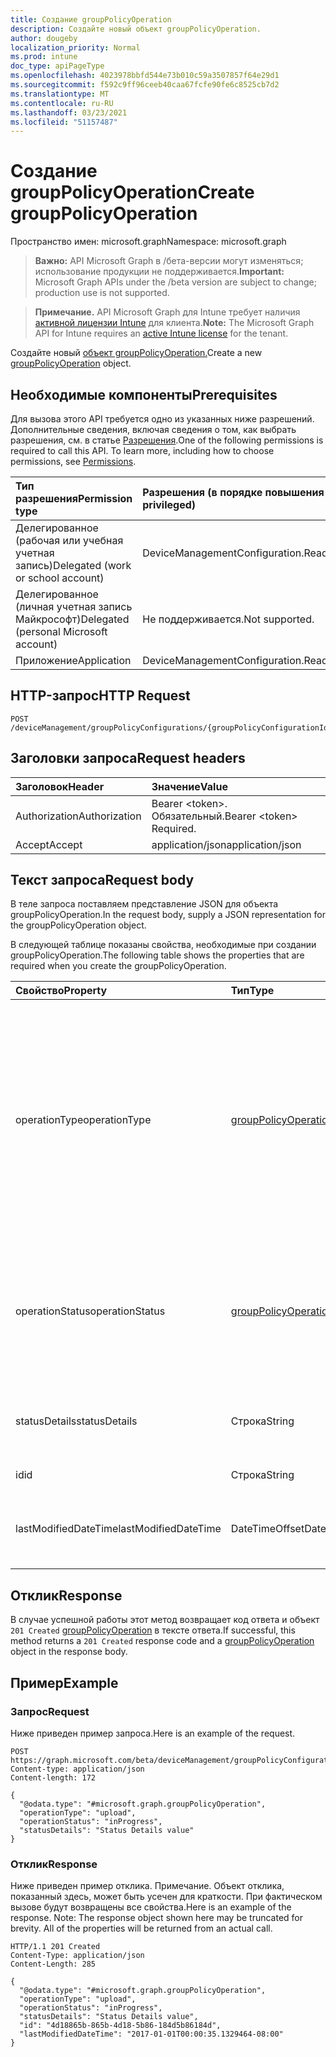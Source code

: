 ```yaml
---
title: Создание groupPolicyOperation
description: Создайте новый объект groupPolicyOperation.
author: dougeby
localization_priority: Normal
ms.prod: intune
doc_type: apiPageType
ms.openlocfilehash: 4023978bbfd544e73b010c59a3507857f64e29d1
ms.sourcegitcommit: f592c9ff96ceeb40caa67fcfe90fe6c8525cb7d2
ms.translationtype: MT
ms.contentlocale: ru-RU
ms.lasthandoff: 03/23/2021
ms.locfileid: "51157487"
---
```

# <a name="create-grouppolicyoperation"></a><span data-ttu-id="624e6-103">Создание groupPolicyOperation</span><span class="sxs-lookup"><span data-stu-id="624e6-103">Create groupPolicyOperation</span></span>

<span data-ttu-id="624e6-104">Пространство имен: microsoft.graph</span><span class="sxs-lookup"><span data-stu-id="624e6-104">Namespace: microsoft.graph</span></span>

> <span data-ttu-id="624e6-105">**Важно:** API Microsoft Graph в /бета-версии могут изменяться; использование продукции не поддерживается.</span><span class="sxs-lookup"><span data-stu-id="624e6-105">**Important:** Microsoft Graph APIs under the /beta version are subject to change; production use is not supported.</span></span>

> <span data-ttu-id="624e6-106">**Примечание.** API Microsoft Graph для Intune требует наличия [активной лицензии Intune](https://go.microsoft.com/fwlink/?linkid=839381) для клиента.</span><span class="sxs-lookup"><span data-stu-id="624e6-106">**Note:** The Microsoft Graph API for Intune requires an [active Intune license](https://go.microsoft.com/fwlink/?linkid=839381) for the tenant.</span></span>

<span data-ttu-id="624e6-107">Создайте новый [объект groupPolicyOperation.](../resources/intune-grouppolicy-grouppolicyoperation.md)</span><span class="sxs-lookup"><span data-stu-id="624e6-107">Create a new [groupPolicyOperation](../resources/intune-grouppolicy-grouppolicyoperation.md) object.</span></span>

## <a name="prerequisites"></a><span data-ttu-id="624e6-108">Необходимые компоненты</span><span class="sxs-lookup"><span data-stu-id="624e6-108">Prerequisites</span></span>
<span data-ttu-id="624e6-p101">Для вызова этого API требуется одно из указанных ниже разрешений. Дополнительные сведения, включая сведения о том, как выбрать разрешения, см. в статье [Разрешения](/graph/permissions-reference).</span><span class="sxs-lookup"><span data-stu-id="624e6-p101">One of the following permissions is required to call this API. To learn more, including how to choose permissions, see [Permissions](/graph/permissions-reference).</span></span>

|<span data-ttu-id="624e6-111">Тип разрешения</span><span class="sxs-lookup"><span data-stu-id="624e6-111">Permission type</span></span>|<span data-ttu-id="624e6-112">Разрешения (в порядке повышения привилегий)</span><span class="sxs-lookup"><span data-stu-id="624e6-112">Permissions (from least to most privileged)</span></span>|
|:---|:---|
|<span data-ttu-id="624e6-113">Делегированное (рабочая или учебная учетная запись)</span><span class="sxs-lookup"><span data-stu-id="624e6-113">Delegated (work or school account)</span></span>|<span data-ttu-id="624e6-114">DeviceManagementConfiguration.ReadWrite.All</span><span class="sxs-lookup"><span data-stu-id="624e6-114">DeviceManagementConfiguration.ReadWrite.All</span></span>|
|<span data-ttu-id="624e6-115">Делегированное (личная учетная запись Майкрософт)</span><span class="sxs-lookup"><span data-stu-id="624e6-115">Delegated (personal Microsoft account)</span></span>|<span data-ttu-id="624e6-116">Не поддерживается.</span><span class="sxs-lookup"><span data-stu-id="624e6-116">Not supported.</span></span>|
|<span data-ttu-id="624e6-117">Приложение</span><span class="sxs-lookup"><span data-stu-id="624e6-117">Application</span></span>|<span data-ttu-id="624e6-118">DeviceManagementConfiguration.ReadWrite.All</span><span class="sxs-lookup"><span data-stu-id="624e6-118">DeviceManagementConfiguration.ReadWrite.All</span></span>|

## <a name="http-request"></a><span data-ttu-id="624e6-119">HTTP-запрос</span><span class="sxs-lookup"><span data-stu-id="624e6-119">HTTP Request</span></span>
<!-- {
  "blockType": "ignored"
}
-->
``` http
POST /deviceManagement/groupPolicyConfigurations/{groupPolicyConfigurationId}/definitionValues/{groupPolicyDefinitionValueId}/presentationValues/{groupPolicyPresentationValueId}/presentation/definition/definitionFile/microsoft.graph.groupPolicyUploadedDefinitionFile/groupPolicyOperations
```

## <a name="request-headers"></a><span data-ttu-id="624e6-120">Заголовки запроса</span><span class="sxs-lookup"><span data-stu-id="624e6-120">Request headers</span></span>
|<span data-ttu-id="624e6-121">Заголовок</span><span class="sxs-lookup"><span data-stu-id="624e6-121">Header</span></span>|<span data-ttu-id="624e6-122">Значение</span><span class="sxs-lookup"><span data-stu-id="624e6-122">Value</span></span>|
|:---|:---|
|<span data-ttu-id="624e6-123">Authorization</span><span class="sxs-lookup"><span data-stu-id="624e6-123">Authorization</span></span>|<span data-ttu-id="624e6-124">Bearer &lt;token&gt;. Обязательный.</span><span class="sxs-lookup"><span data-stu-id="624e6-124">Bearer &lt;token&gt; Required.</span></span>|
|<span data-ttu-id="624e6-125">Accept</span><span class="sxs-lookup"><span data-stu-id="624e6-125">Accept</span></span>|<span data-ttu-id="624e6-126">application/json</span><span class="sxs-lookup"><span data-stu-id="624e6-126">application/json</span></span>|

## <a name="request-body"></a><span data-ttu-id="624e6-127">Текст запроса</span><span class="sxs-lookup"><span data-stu-id="624e6-127">Request body</span></span>
<span data-ttu-id="624e6-128">В теле запроса поставляем представление JSON для объекта groupPolicyOperation.</span><span class="sxs-lookup"><span data-stu-id="624e6-128">In the request body, supply a JSON representation for the groupPolicyOperation object.</span></span>

<span data-ttu-id="624e6-129">В следующей таблице показаны свойства, необходимые при создании groupPolicyOperation.</span><span class="sxs-lookup"><span data-stu-id="624e6-129">The following table shows the properties that are required when you create the groupPolicyOperation.</span></span>

|<span data-ttu-id="624e6-130">Свойство</span><span class="sxs-lookup"><span data-stu-id="624e6-130">Property</span></span>|<span data-ttu-id="624e6-131">Тип</span><span class="sxs-lookup"><span data-stu-id="624e6-131">Type</span></span>|<span data-ttu-id="624e6-132">Описание</span><span class="sxs-lookup"><span data-stu-id="624e6-132">Description</span></span>|
|:---|:---|:---|
|<span data-ttu-id="624e6-133">operationType</span><span class="sxs-lookup"><span data-stu-id="624e6-133">operationType</span></span>|[<span data-ttu-id="624e6-134">groupPolicyOperationType</span><span class="sxs-lookup"><span data-stu-id="624e6-134">groupPolicyOperationType</span></span>](../resources/intune-grouppolicy-grouppolicyoperationtype.md)|<span data-ttu-id="624e6-135">Тип операции групповой политики.</span><span class="sxs-lookup"><span data-stu-id="624e6-135">The type of group policy operation.</span></span> <span data-ttu-id="624e6-136">Возможные значения: `none`, `upload`, `uploadNewVersion`, `addLanguageFiles`, `removeLanguageFiles`, `updateLanguageFiles`, `remove`.</span><span class="sxs-lookup"><span data-stu-id="624e6-136">Possible values are: `none`, `upload`, `uploadNewVersion`, `addLanguageFiles`, `removeLanguageFiles`, `updateLanguageFiles`, `remove`.</span></span>|
|<span data-ttu-id="624e6-137">operationStatus</span><span class="sxs-lookup"><span data-stu-id="624e6-137">operationStatus</span></span>|[<span data-ttu-id="624e6-138">groupPolicyOperationStatus</span><span class="sxs-lookup"><span data-stu-id="624e6-138">groupPolicyOperationStatus</span></span>](../resources/intune-grouppolicy-grouppolicyoperationstatus.md)|<span data-ttu-id="624e6-139">Состояние операции групповой политики.</span><span class="sxs-lookup"><span data-stu-id="624e6-139">The group policy operation status.</span></span> <span data-ttu-id="624e6-140">Возможные значения: `unknown`, `inProgress`, `success`, `failed`.</span><span class="sxs-lookup"><span data-stu-id="624e6-140">Possible values are: `unknown`, `inProgress`, `success`, `failed`.</span></span>|
|<span data-ttu-id="624e6-141">statusDetails</span><span class="sxs-lookup"><span data-stu-id="624e6-141">statusDetails</span></span>|<span data-ttu-id="624e6-142">Строка</span><span class="sxs-lookup"><span data-stu-id="624e6-142">String</span></span>|<span data-ttu-id="624e6-143">Подробное состояние состояния операции групповой политики.</span><span class="sxs-lookup"><span data-stu-id="624e6-143">The group policy operation status detail.</span></span>|
|<span data-ttu-id="624e6-144">id</span><span class="sxs-lookup"><span data-stu-id="624e6-144">id</span></span>|<span data-ttu-id="624e6-145">Строка</span><span class="sxs-lookup"><span data-stu-id="624e6-145">String</span></span>|<span data-ttu-id="624e6-146">Ключ объекта.</span><span class="sxs-lookup"><span data-stu-id="624e6-146">Key of the entity.</span></span>|
|<span data-ttu-id="624e6-147">lastModifiedDateTime</span><span class="sxs-lookup"><span data-stu-id="624e6-147">lastModifiedDateTime</span></span>|<span data-ttu-id="624e6-148">DateTimeOffset</span><span class="sxs-lookup"><span data-stu-id="624e6-148">DateTimeOffset</span></span>|<span data-ttu-id="624e6-149">Дата и время последнего изменения объекта.</span><span class="sxs-lookup"><span data-stu-id="624e6-149">The date and time the entity was last modified.</span></span>|



## <a name="response"></a><span data-ttu-id="624e6-150">Отклик</span><span class="sxs-lookup"><span data-stu-id="624e6-150">Response</span></span>
<span data-ttu-id="624e6-151">В случае успешной работы этот метод возвращает код ответа и объект `201 Created` [groupPolicyOperation](../resources/intune-grouppolicy-grouppolicyoperation.md) в тексте ответа.</span><span class="sxs-lookup"><span data-stu-id="624e6-151">If successful, this method returns a `201 Created` response code and a [groupPolicyOperation](../resources/intune-grouppolicy-grouppolicyoperation.md) object in the response body.</span></span>

## <a name="example"></a><span data-ttu-id="624e6-152">Пример</span><span class="sxs-lookup"><span data-stu-id="624e6-152">Example</span></span>

### <a name="request"></a><span data-ttu-id="624e6-153">Запрос</span><span class="sxs-lookup"><span data-stu-id="624e6-153">Request</span></span>
<span data-ttu-id="624e6-154">Ниже приведен пример запроса.</span><span class="sxs-lookup"><span data-stu-id="624e6-154">Here is an example of the request.</span></span>
``` http
POST https://graph.microsoft.com/beta/deviceManagement/groupPolicyConfigurations/{groupPolicyConfigurationId}/definitionValues/{groupPolicyDefinitionValueId}/presentationValues/{groupPolicyPresentationValueId}/presentation/definition/definitionFile/microsoft.graph.groupPolicyUploadedDefinitionFile/groupPolicyOperations
Content-type: application/json
Content-length: 172

{
  "@odata.type": "#microsoft.graph.groupPolicyOperation",
  "operationType": "upload",
  "operationStatus": "inProgress",
  "statusDetails": "Status Details value"
}
```

### <a name="response"></a><span data-ttu-id="624e6-155">Отклик</span><span class="sxs-lookup"><span data-stu-id="624e6-155">Response</span></span>
<span data-ttu-id="624e6-p104">Ниже приведен пример отклика. Примечание. Объект отклика, показанный здесь, может быть усечен для краткости. При фактическом вызове будут возвращены все свойства.</span><span class="sxs-lookup"><span data-stu-id="624e6-p104">Here is an example of the response. Note: The response object shown here may be truncated for brevity. All of the properties will be returned from an actual call.</span></span>
``` http
HTTP/1.1 201 Created
Content-Type: application/json
Content-Length: 285

{
  "@odata.type": "#microsoft.graph.groupPolicyOperation",
  "operationType": "upload",
  "operationStatus": "inProgress",
  "statusDetails": "Status Details value",
  "id": "4d18865b-865b-4d18-5b86-184d5b86184d",
  "lastModifiedDateTime": "2017-01-01T00:00:35.1329464-08:00"
}
```




